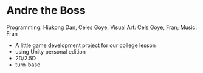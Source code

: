 Andre the Boss
========
Programming: Hiukong Dan, Celes Goye;
Visual Art: Cels Goye, Fran;
Music: Fran

- A little game development project for our college lesson
- using Unity personal edition
- 2D/2.5D
- turn-base
